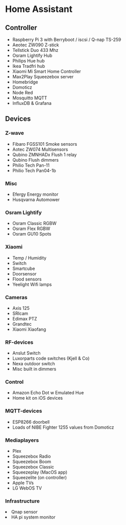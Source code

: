 <H1>Home Assistant</H1>

<h2>Controller</h2>
<UL>
<li>Raspberry Pi 3 with Berryboot / iscsi / Q-nap TS-259
<li>Aeotec ZW090 Z-stick
<li>Tellstick Duo 433 Mhz
<li>Osram Lightify Hub
<li>Philips Hue hub
<li>Ikea Tradfri hub
<li>Xiaomi Mi Smart Home Controller
<li>Max2Play Squeezebox server
<li>Homebridge
<li>Domoticz
<li>Node Red
<li>Mosquitto MQTT
<li>InfluxDB & Grafana
</UL>


<H2>Devices</H2>
<H3>Z-wave</H3>
<UL>
<li>Fibaro FGSS101 Smoke sensors
<li>Aotec ZW074 Multisensors
<Li>Qubino ZMNHADx Flush 1 relay
<li>Qubino Flush dimmers
<li>Philio Tech Pan-11
<li>Philio Tech Pan04-1b
</UL>

<H3>Misc</H3>
<ul>
<li>Efergy Energy monitor
<li>Husqvarna Automower
</ul>

<h3>Osram Lightify</h3>
<ul>
<li>Osram Classic RGBW
<Li>Osram Flex RGBW
<li>Osram GU10 Spots
</ul>

<H3>Xiaomi</H3>
<ul>
<li>Temp / Humidity
<li>Switch
<li>Smartcube
<li>Doorsensor
<li>Flood sensors
<li>Yeelight Wifi lamps
</ul>

<H3>Cameras</H3>
<ul>
<li>Axis 125
<li>SRIcam
<li>Edimax PTZ
<li>Grandtec
<li>Xiaomi Xiaofang
</ul>

<H3>RF-devices</h3>
<ul>
<li>Anslut Switch
<li>Luxorparts code switches (Kjell & Co)
<li>Nexa outdoor switch
<li>Misc built in dimmers
</ul>

<H3>Control</h3>
<ul>
<li>Amazon Echo Dot w Emulated Hue
<li>Home kit on iOS devices
</ul>

<H3>MQTT-devices</h3>
<ul>
<li>ESP8266 doorbell
<li>Loads of NIBE Fighter 1255 values from Domoticz
</ul>


<H3>Mediaplayers</h3>
<ul>
<li>Plex
<li>Squeezebox Radio
<li>Squeezebox Boom
<li>Squeezebox Classic
<li>Squeezeplay (MacOS app)
<li>Squeezelite (on controller)
<li>Apple TVs
<li>LG WebOS TV
</ul>

<h3>Infrastructure</h3
<ul>
<li>Qnap sensor
<li>HA pi system monitor
</ul>
